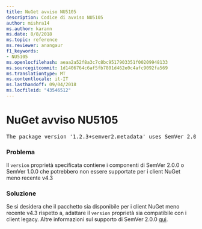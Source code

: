 ```yaml
---
title: NuGet avviso NU5105
description: Codice di avviso NU5105
author: mishra14
ms.author: karann
ms.date: 8/8/2018
ms.topic: reference
ms.reviewer: anangaur
f1_keywords:
- NU5105
ms.openlocfilehash: aeaa2a52f8a3c7c8bc9517903351f00209948133
ms.sourcegitcommit: 1d1406764c6af5fb7801d462e0c4afc9092fa569
ms.translationtype: MT
ms.contentlocale: it-IT
ms.lasthandoff: 09/04/2018
ms.locfileid: "43546512"
---
```

# <a name="nuget-warning-nu5105"></a>NuGet avviso NU5105
<pre>The package version '1.2.3+semver2.metadata' uses SemVer 2.0.0 or components of SemVer 1.0.0 that are not supported on legacy clients. Change the package version to a SemVer 1.0.0 string. If the version contains a release label it must start with a letter. This message can be ignored if the package is not intended for older clients.</pre>

### <a name="issue"></a>Problema

Il `version` proprietà specificata contiene i componenti di SemVer 2.0.0 o SemVer 1.0.0 che potrebbero non essere supportate per i client NuGet meno recente v4.3


### <a name="solution"></a>Soluzione

Se si desidera che il pacchetto sia disponibile per i client NuGet meno recente v4.3 rispetto a, adattare il `version` proprietà sia compatibile con i client legacy. Altre informazioni sul supporto di SemVer 2.0.0 [qui](https://github.com/NuGet/Home/wiki/SemVer-2.0.0-support).

